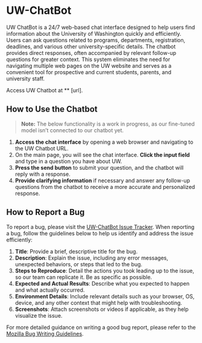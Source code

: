 # UW-ChatBot

UW ChatBot is a 24/7 web-based chat interface designed to help users find information about the University of Washington quickly and efficiently. Users can ask questions related to programs, departments, registration, deadlines, and various other university-specific details. The chatbot provides direct responses, often accompanied by relevant follow-up questions for greater context. This system eliminates the need for navigating multiple web pages on the UW website and serves as a convenient tool for prospective and current students, parents, and university staff.

Access UW Chatbot at ** [url].

## How to Use the Chatbot

> **Note:** The below functionality is a work in progress, as our fine-tuned model isn’t connected to our chatbot yet.

1. **Access the chat interface** by opening a web browser and navigating to the UW Chatbot URL.
2. On the main page, you will see the chat interface. **Click the input field** and type in a question you have about UW.
3. **Press the send button** to submit your question, and the chatbot will reply with a response.
4. **Provide clarifying information** if necessary and answer any follow-up questions from the chatbot to receive a more accurate and personalized response.

## How to Report a Bug

To report a bug, please visit the [UW-ChatBot Issue Tracker](https://github.com/RyanLe101/UW-ChatBot/issues). When reporting a bug, follow the guidelines below to help us identify and address the issue efficiently:

1. **Title**: Provide a brief, descriptive title for the bug.
2. **Description**: Explain the issue, including any error messages, unexpected behaviors, or steps that led to the bug.
3. **Steps to Reproduce**: Detail the actions you took leading up to the issue, so our team can replicate it. Be as specific as possible.
4. **Expected and Actual Results**: Describe what you expected to happen and what actually occurred.
5. **Environment Details**: Include relevant details such as your browser, OS, device, and any other context that might help with troubleshooting.
6. **Screenshots**: Attach screenshots or videos if applicable, as they help visualize the issue.

For more detailed guidance on writing a good bug report, please refer to the [Mozilla Bug Writing Guidelines](https://developer.mozilla.org/en-US/docs/Mozilla/QA/Bug_writing_guidelines).
